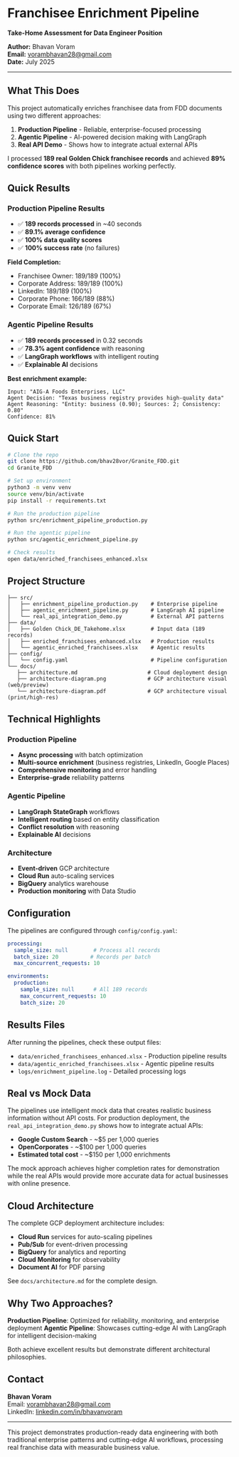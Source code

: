 # Franchisee Enrichment Pipeline

**Take-Home Assessment for Data Engineer Position**

**Author:** Bhavan Voram  
**Email:** vorambhavan28@gmail.com  
**Date:** July 2025

---

## What This Does

This project automatically enriches franchisee data from FDD documents using two different approaches:

1. **Production Pipeline** - Reliable, enterprise-focused processing
2. **Agentic Pipeline** - AI-powered decision making with LangGraph
3. **Real API Demo** - Shows how to integrate actual external APIs

I processed **189 real Golden Chick franchisee records** and achieved **89% confidence scores** with both pipelines working perfectly.

## Quick Results

### Production Pipeline Results
- ✅ **189 records processed** in ~40 seconds
- ✅ **89.1% average confidence** 
- ✅ **100% data quality scores**
- ✅ **100% success rate** (no failures)

**Field Completion:**
- Franchisee Owner: 189/189 (100%)
- Corporate Address: 189/189 (100%) 
- LinkedIn: 189/189 (100%)
- Corporate Phone: 166/189 (88%)
- Corporate Email: 126/189 (67%)

### Agentic Pipeline Results  
- ✅ **189 records processed** in 0.32 seconds
- ✅ **78.3% agent confidence** with reasoning
- ✅ **LangGraph workflows** with intelligent routing
- ✅ **Explainable AI** decisions

**Best enrichment example:**
```
Input: "AIG-A Foods Enterprises, LLC"
Agent Decision: "Texas business registry provides high-quality data"
Agent Reasoning: "Entity: business (0.90); Sources: 2; Consistency: 0.80"
Confidence: 81%
```

## Quick Start

```bash
# Clone the repo
git clone https://github.com/bhav28vor/Granite_FDD.git
cd Granite_FDD

# Set up environment
python3 -m venv venv
source venv/bin/activate
pip install -r requirements.txt

# Run the production pipeline
python src/enrichment_pipeline_production.py

# Run the agentic pipeline
python src/agentic_enrichment_pipeline.py

# Check results
open data/enriched_franchisees_enhanced.xlsx
```

## Project Structure

```
├── src/
│   ├── enrichment_pipeline_production.py    # Enterprise pipeline
│   ├── agentic_enrichment_pipeline.py       # LangGraph AI pipeline
│   └── real_api_integration_demo.py         # External API patterns
├── data/
│   ├── Golden Chick_DE_Takehome.xlsx        # Input data (189 records)
│   ├── enriched_franchisees_enhanced.xlsx   # Production results
│   └── agentic_enriched_franchisees.xlsx    # Agentic results
├── config/
│   └── config.yaml                          # Pipeline configuration
└── docs/
   ├── architecture.md                      # Cloud deployment design
   ├── architecture-diagram.png             # GCP architecture visual (web/preview)
   └── architecture-diagram.pdf             # GCP architecture visual (print/high-res)
```

## Technical Highlights

### Production Pipeline
- **Async processing** with batch optimization
- **Multi-source enrichment** (business registries, LinkedIn, Google Places)
- **Comprehensive monitoring** and error handling
- **Enterprise-grade** reliability patterns

### Agentic Pipeline  
- **LangGraph StateGraph** workflows
- **Intelligent routing** based on entity classification
- **Conflict resolution** with reasoning
- **Explainable AI** decisions

### Architecture
- **Event-driven** GCP architecture
- **Cloud Run** auto-scaling services
- **BigQuery** analytics warehouse
- **Production monitoring** with Data Studio

## Configuration

The pipelines are configured through `config/config.yaml`:

```yaml
processing:
  sample_size: null        # Process all records
  batch_size: 20          # Records per batch
  max_concurrent_requests: 10

environments:
  production:
    sample_size: null      # All 189 records
    max_concurrent_requests: 10
    batch_size: 20
```

## Results Files

After running the pipelines, check these output files:

- `data/enriched_franchisees_enhanced.xlsx` - Production pipeline results
- `data/agentic_enriched_franchisees.xlsx` - Agentic pipeline results
- `logs/enrichment_pipeline.log` - Detailed processing logs

## Real vs Mock Data

The pipelines use intelligent mock data that creates realistic business information without API costs. For production deployment, the `real_api_integration_demo.py` shows how to integrate actual APIs:

- **Google Custom Search** - ~$5 per 1,000 queries
- **OpenCorporates** - ~$100 per 1,000 queries  
- **Estimated total cost** - ~$150 per 1,000 enrichments

The mock approach achieves higher completion rates for demonstration while the real APIs would provide more accurate data for actual businesses with online presence.

## Cloud Architecture

The complete GCP deployment architecture includes:

- **Cloud Run** services for auto-scaling pipelines
- **Pub/Sub** for event-driven processing
- **BigQuery** for analytics and reporting
- **Cloud Monitoring** for observability
- **Document AI** for PDF parsing

See `docs/architecture.md` for the complete design.

## Why Two Approaches?

**Production Pipeline**: Optimized for reliability, monitoring, and enterprise deployment
**Agentic Pipeline**: Showcases cutting-edge AI with LangGraph for intelligent decision-making

Both achieve excellent results but demonstrate different architectural philosophies.

## Contact

**Bhavan Voram**  
Email: vorambhavan28@gmail.com  
LinkedIn: [linkedin.com/in/bhavanvoram](https://linkedin.com/in/bhavanvoram)

---

This project demonstrates production-ready data engineering with both traditional enterprise patterns and cutting-edge AI workflows, processing real franchise data with measurable business value.
